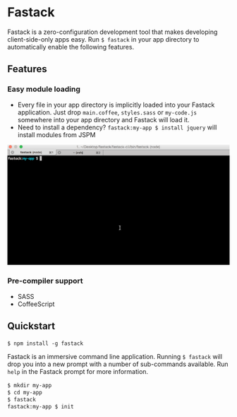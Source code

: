 # Fastack
Fastack is a zero-configuration development tool that makes developing client-side-only apps easy. Run `$ fastack` in your app directory to automatically enable the following features.

## Features
### Easy module loading
- Every file in your app directory is implicitly loaded into your Fastack application. Just drop `main.coffee`, `styles.sass` or `my-code.js` somewhere into your app directory and Fastack will load it.
- Need to install a dependency? `fastack:my-app $ install jquery` will install modules from JSPM

![Package management](docs/img/install.gif)


### Pre-compiler support
- SASS
- CoffeeScript


## Quickstart
```
$ npm install -g fastack
```

Fastack is an immersive command line application. Running `$ fastack` will drop you into a new prompt with a number of sub-commands available. Run `help` in the Fastack prompt for more information.

```
$ mkdir my-app
$ cd my-app
$ fastack
fastack:my-app $ init
```

